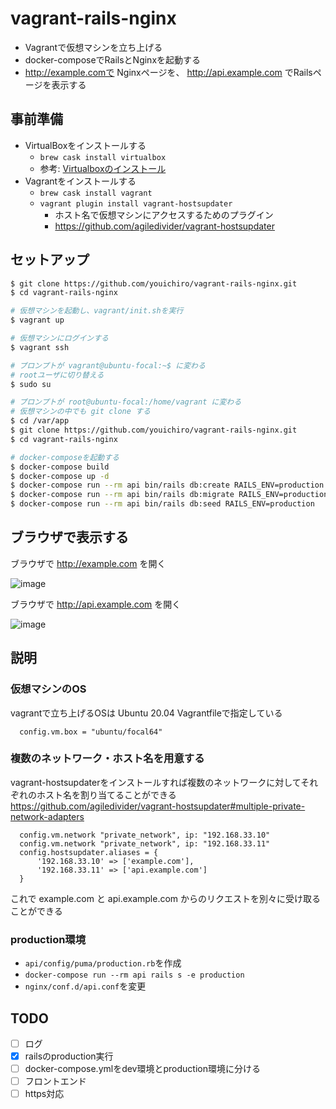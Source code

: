 # vagrant-rails-nginx
- Vagrantで仮想マシンを立ち上げる
- docker-composeでRailsとNginxを起動する
- http://example.comで Nginxページを、 http://api.example.com でRailsページを表示する


## 事前準備
- VirtualBoxをインストールする
  - `brew cask install virtualbox`
  - 参考: [Virtualboxのインストール](https://qiita.com/zaburo/items/770091883581985b1c05)
- Vagrantをインストールする
  - `brew cask install vagrant`
  - `vagrant plugin install vagrant-hostsupdater`
    - ホスト名で仮想マシンにアクセスするためのプラグイン
    - https://github.com/agiledivider/vagrant-hostsupdater

## セットアップ

```bash
$ git clone https://github.com/youichiro/vagrant-rails-nginx.git
$ cd vagrant-rails-nginx

# 仮想マシンを起動し、vagrant/init.shを実行
$ vagrant up

# 仮想マシンにログインする
$ vagrant ssh

# プロンプトが vagrant@ubuntu-focal:~$ に変わる
# rootユーザに切り替える
$ sudo su

# プロンプトが root@ubuntu-focal:/home/vagrant に変わる
# 仮想マシンの中でも git clone する
$ cd /var/app
$ git clone https://github.com/youichiro/vagrant-rails-nginx.git
$ cd vagrant-rails-nginx

# docker-composeを起動する
$ docker-compose build
$ docker-compose up -d
$ docker-compose run --rm api bin/rails db:create RAILS_ENV=production
$ docker-compose run --rm api bin/rails db:migrate RAILS_ENV=production
$ docker-compose run --rm api bin/rails db:seed RAILS_ENV=production
```

## ブラウザで表示する
ブラウザで http://example.com を開く

![image](https://user-images.githubusercontent.com/20487308/111075735-bd8b2480-852c-11eb-88f0-7c14c8a93041.png)

ブラウザで http://api.example.com を開く

![image](https://user-images.githubusercontent.com/20487308/111075773-de537a00-852c-11eb-8c87-4400f5d947a0.png)


## 説明
### 仮想マシンのOS
vagrantで立ち上げるOSは Ubuntu 20.04
Vagrantfileで指定している

```Vagrantfile
  config.vm.box = "ubuntu/focal64"
```

### 複数のネットワーク・ホスト名を用意する
vagrant-hostsupdaterをインストールすれば複数のネットワークに対してそれぞれのホスト名を割り当てることができる<br>
https://github.com/agiledivider/vagrant-hostsupdater#multiple-private-network-adapters

```Vagrantfile
  config.vm.network "private_network", ip: "192.168.33.10"
  config.vm.network "private_network", ip: "192.168.33.11"
  config.hostsupdater.aliases = {
      '192.168.33.10' => ['example.com'],
      '192.168.33.11' => ['api.example.com']
  }
```

これで example.com と api.example.com からのリクエストを別々に受け取ることができる


### production環境
- `api/config/puma/production.rb`を作成
- `docker-compose run --rm api rails s -e production`
- `nginx/conf.d/api.conf`を変更

## TODO
- [ ] ログ
- [x] railsのproduction実行
- [ ] docker-compose.ymlをdev環境とproduction環境に分ける
- [ ] フロントエンド
- [ ] https対応
